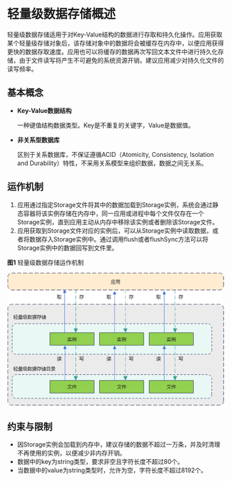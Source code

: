 # 轻量级数据存储概述

轻量级数据存储适用于对Key-Value结构的数据进行存取和持久化操作。应用获取某个轻量级存储对象后，该存储对象中的数据将会被缓存在内存中，以便应用获得更快的数据存取速度。应用也可以将缓存的数据再次写回文本文件中进行持久化存储，由于文件读写将产生不可避免的系统资源开销，建议应用减少对持久化文件的读写频率。

## 基本概念

- **Key-Value数据结构**

  一种键值结构数据类型。Key是不重复的关键字，Value是数据值。

- **非关系型数据库**

  区别于关系数据库，不保证遵循ACID（Atomicity, Consistency, Isolation and Durability）特性，不采用关系模型来组织数据，数据之间无关系。

## 运作机制

1. 应用通过指定Storage文件将其中的数据加载到Storage实例，系统会通过静态容器将该实例存储在内存中，同一应用或进程中每个文件仅存在一个Storage实例，直到应用主动从内存中移除该实例或者删除该Storage文件。
2. 应用获取到Storage文件对应的实例后，可以从Storage实例中读取数据，或者将数据存入Storage实例中。通过调用flush或者flushSync方法可以将Storage实例中的数据回写到文件里。

**图1** 轻量级数据存储运作机制

![zh-cn_image_0000001199139454](figures/zh-cn_image_0000001199139454.png)

## 约束与限制

- 因Storage实例会加载到内存中，建议存储的数据不超过一万条，并及时清理不再使用的实例，以便减少非内存开销。
- 数据中的key为string类型，要求非空且字符长度不超过80个。
- 当数据中的value为string类型时，允许为空，字符长度不超过8192个。